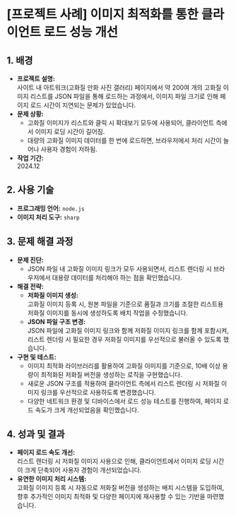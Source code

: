 # [프로젝트 사례] 이미지 최적화를 통한 클라이언트 로드 성능 개선

## 1. 배경
- **프로젝트 설명:**  
  사이트 내 아트워크(고화질 만화 사진 갤러리) 페이지에서 약 200여 개의 고화질 이미지 리스트를 JSON 파일을 통해 로드하는 과정에서, 이미지 파일 크기로 인해 페이지 로드 시간이 지연되는 문제가 있었습니다.
- **문제 상황:**  
  - 고화질 이미지가 리스트와 클릭 시 확대보기 모두에 사용되어, 클라이언트 측에서 이미지 로딩 시간이 길어짐.  
  - 대량의 고화질 이미지 데이터를 한 번에 로드하면, 브라우저에서 처리 시간이 늘어나 사용자 경험이 저하됨.
- **작업 기간:**  
  2024.12

## 2. 사용 기술
- **프로그래밍 언어:** `node.js`  
- **이미지 처리 도구:** `sharp`

## 3. 문제 해결 과정
- **문제 진단:**  
  - JSON 파일 내 고화질 이미지 링크가 모두 사용되면서, 리스트 렌더링 시 브라우저에서 대용량 데이터를 처리해야 하는 점을 확인했습니다.
- **해결 전략:**  
  - **저화질 이미지 생성:**  
    고화질 이미지 등록 시, 원본 파일을 기준으로 품질과 크기를 조절한 리스트용 저화질 이미지를 동시에 생성하도록 배치 작업을 수정했습니다.
  - **JSON 파일 구조 변경:**  
    JSON 파일에 고화질 이미지 링크와 함께 저화질 이미지 링크를 함께 포함시켜, 리스트 렌더링 시 필요한 경우 저화질 이미지를 우선적으로 불러올 수 있도록 했습니다.
- **구현 및 테스트:**  
  - 이미지 최적화 라이브러리를 활용하여 고화질 이미지를 기준으로, 10배 이상 용량이 최적화된 저화질 버전을 생성하는 로직을 구현했습니다.
  - 새로운 JSON 구조를 적용하여 클라이언트 측에서 리스트 렌더링 시 저화질 이미지 링크를 우선적으로 사용하도록 변경했습니다.
  - 다양한 네트워크 환경 및 디바이스에서 로드 성능 테스트를 진행하여, 페이지 로드 속도가 크게 개선되었음을 확인했습니다.

## 4. 성과 및 결과
- **페이지 로드 속도 개선:**  
  리스트 렌더링 시 저화질 이미지 사용으로 인해, 클라이언트에서 이미지 로딩 시간이 크게 단축되어 사용자 경험이 개선되었습니다.
- **유연한 이미지 처리 시스템:**  
  고화질 이미지 등록 시 자동으로 저화질 버전을 생성하는 배치 시스템을 도입하여, 향후 추가적인 이미지 최적화 및 다양한 페이지에 재사용할 수 있는 기반을 마련했습니다.